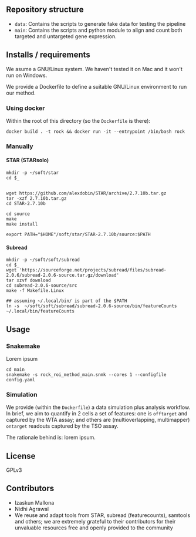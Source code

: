 ## Repository structure

- `data`: Contains the scripts to generate fake data for testing the pipeline
- `main`: Contains the scripts and python module to align and count both targeted and untargeted gene expression.

## Installs / requirements

We asume a GNU/Linux system. We haven't tested it on Mac and it won't run on Windows.

We provide a Dockerfile to define a suitable GNU/Linux environment to run our method.


### Using docker

Within the root of this directory (so the `Dockerfile` is there):

```
docker build . -t rock && docker run -it --entrypoint /bin/bash rock
```

### Manually

#### STAR (STARsolo)

```
mkdir -p ~/soft/star
cd $_


wget https://github.com/alexdobin/STAR/archive/2.7.10b.tar.gz
tar -xzf 2.7.10b.tar.gz
cd STAR-2.7.10b

cd source
make
make install

export PATH="$HOME"/soft/star/STAR-2.7.10b/source:$PATH

```

#### Subread

```
mkdir -p ~/soft/soft/subread
cd $_
wget 'https://sourceforge.net/projects/subread/files/subread-2.0.6/subread-2.0.6-source.tar.gz/download' 
tar xzvf download 
cd subread-2.0.6-source/src 
make -f Makefile.Linux 

## assuming ~/.local/bin/ is part of the $PATH
ln -s  ~/soft/soft/subread/subread-2.0.6-source/bin/featureCounts ~/.local/bin/featureCounts
```

## Usage

### Snakemake

Lorem ipsum

```
cd main
snakemake -s rock_roi_method_main.snmk --cores 1 --configfile config.yaml
```

### Simulation

We provide (within the `Dockerfile`) a data simulation plus analysis workflow. In brief, we aim to quantify in 2 cells a set of features: one is `offtarget` and captured by the WTA assay; and others are (multioverlapping, multimapper) `ontarget` readouts captured by the TSO assay.

The rationale behind is: lorem ipsum.

## License

GPLv3

## Contributors

- Izaskun Mallona 
- Nidhi Agrawal
- We reuse and adapt tools from STAR, subread (featurecounts), samtools and others; we are extremely grateful to their contributors for their unvaluable resources free and openly provided to the community
